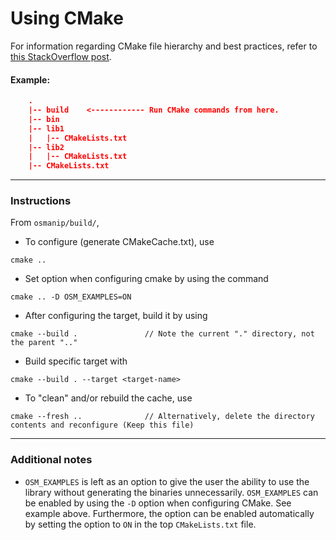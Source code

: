 # Using CMake

For information regarding CMake file hierarchy and best practices, refer
to [this StackOverflow post](https://stackoverflow.com/questions/57412591/cmake-project-build-only-one-specific-executable-and-its-dependencies).

#### Example:

```cmake
    .
    |-- build    <------------ Run CMake commands from here.
    |-- bin
    |-- lib1
    |   |-- CMakeLists.txt
    |-- lib2
    |   |-- CMakeLists.txt
    |-- CMakeLists.txt
```
---
### Instructions

From ```osmanip/build/```,

- To configure (generate CMakeCache.txt), use

```
cmake ..
```

- Set option when configuring cmake by using the command

```
cmake .. -D OSM_EXAMPLES=ON
```

- After configuring the target, build it by using

```
cmake --build .               // Note the current "." directory, not the parent ".."
```

- Build specific target with

```
cmake --build . --target <target-name>
```

- To "clean" and/or rebuild the cache, use

```
cmake --fresh ..              // Alternatively, delete the directory contents and reconfigure (Keep this file)
```
---
### Additional notes

- ```OSM_EXAMPLES``` is left as an option to give the user the ability to use the library without generating the binaries unnecessarily. ```OSM_EXAMPLES``` can be enabled by using the ```-D``` option when configuring CMake. See example above. Furthermore, the option can be enabled automatically by setting the option to ```ON``` in the top ```CMakeLists.txt``` file.
